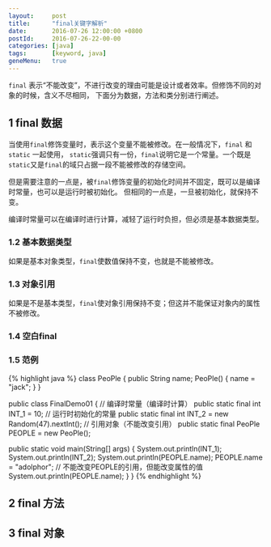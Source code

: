 ```yaml
---
layout:     post
title:      "final关键字解析"
date:       2016-07-26 12:00:00 +0800
postId:     2016-07-26-22-00-00
categories: [java]
tags:       [keyword, java]
geneMenu:   true
---
```


`final` 表示“不能改变”，不进行改变的理由可能是设计或者效率。但修饰不同的对象的时候，含义不尽相同，
下面分为数据，方法和类分别进行阐述。

## 1 final 数据
当使用`final`修饰变量时，表示这个变量不能被修改。在一般情况下，`final` 和 `static` 一起使用，
`static`强调只有一份，`final`说明它是一个常量。一个既是`static`又是`final`的域只占据一段不能被修改的存储空间。

但是需要注意的一点是，被`final`修饰变量的初始化时间并不固定，既可以是编译时常量，也可以是运行时被初始化。
但相同的一点是，一旦被初始化，就保持不变。

编译时常量可以在编译时进行计算，减轻了运行时负担，但必须是基本数据类型。

### 1.2 基本数据类型
如果是基本对象类型，`final`使数值保持不变，也就是不能被修改。

### 1.3 对象引用
如果是不是基本类型，`final`使对象引用保持不变；但这并不能保证对象内的属性不被修改。


### 1.4 空白final


### 1.5 范例
{% highlight java %}
class PeoPle {
  public String name;
  PeoPle() {
    name = "jack";
  }
}

public class FinalDemo01 {
  // 编译时常量（编译时计算）
  public static final int INT_1 = 10;
  // 运行时初始化的常量
  public static final int INT_2 = new Random(47).nextInt();
  // 引用对象（不能改变引用）
  public static final PeoPle PEOPLE = new PeoPle();

  public static void main(String[] args) {
    System.out.println(INT_1);
    System.out.println(INT_2);
    System.out.println(PEOPLE.name);
    PEOPLE.name = "adolphor"; // 不能改变PEOPLE的引用，但能改变属性的值
    System.out.println(PEOPLE.name);
  }
}
{% endhighlight %}

## 2 final 方法



## 3 final 对象





